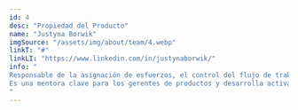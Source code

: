 ```yaml
---
id: 4
desc: "Propiedad del Producto"
name: "Justyna Borwik"
imgSource: "/assets/img/about/team/4.webp"
linkT: "#"
linkLI: "https://www.linkedin.com/in/justynaborwik/"
info: "
Responsable de la asignación de esfuerzos, el control del flujo de trabajo y la coordinación de líneas de negocio discretas, Justyna utiliza herramientas actuariales avanzadas y experiencia en gestión de proyectos para fijar el precio de nuevas empresas y asignarles recursos adecuados. \n\ \ n\
Es una mentora clave para los gerentes de productos y desarrolla activamente recursos y relaciones de ingeniería en toda Europa Central.
"
---
```

